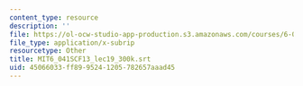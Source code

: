 ```yaml
---
content_type: resource
description: ''
file: https://ol-ocw-studio-app-production.s3.amazonaws.com/courses/6-041sc-probabilistic-systems-analysis-and-applied-probability-fall-2013/45066033ff8995241205782657aaad45_MIT6_041SCF13_lec19_300k.srt
file_type: application/x-subrip
resourcetype: Other
title: MIT6_041SCF13_lec19_300k.srt
uid: 45066033-ff89-9524-1205-782657aaad45
---
```


